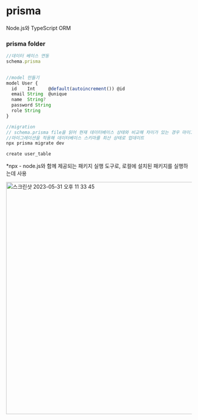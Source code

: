 # prisma

Node.js와 TypeScript ORM

### prisma folder

```jsx
//데이터 베이스 연동
schema.prisma 
 

//model 만들기
model User {
  id    Int     @default(autoincrement()) @id
  email String  @unique
  name  String?
  password String
  role String
}

//migration 
// schema.prisma file을 읽어 현재 데이터베이스 상태와 비교해 차이가 있는 경우 마이그레이션 파일을 생성 
//마이그레이션을 적용해 데이터베이스 스키마를 최산 상태로 업데이트
npx prisma migrate dev

create user_table
```

*npx - node.js와 함께 제공되는 패키지 실행 도구로, 로컬에 설치된 패키지를 실행하는데 사용

<img width="628" alt="스크린샷 2023-05-31 오후 11 33 45" src="https://github.com/HYO00/TIL/assets/79884004/3ea53f90-fb5d-4927-9d92-a835554406be">
